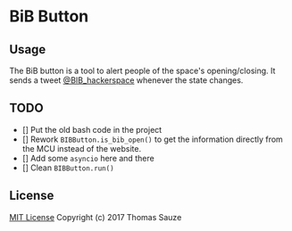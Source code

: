 # BiB Button

## Usage

The BiB button is a tool to alert people of the space's opening/closing. It
sends a tweet [@BIB_hackerspace](https://twitter.com/BIB_hackerspace) whenever
the state changes.

## TODO

- [] Put the old bash code in the project
- [] Rework `BIBButton.is_bib_open()` to get the information directly from the MCU instead of the website.
- [] Add some `asyncio` here and there
- [] Clean `BIBButton.run()`

## License

[MIT License](https://github.com/DocWinter/BiB-Button/blob/master/LICENSE.md)
Copyright (c) 2017 Thomas Sauze

